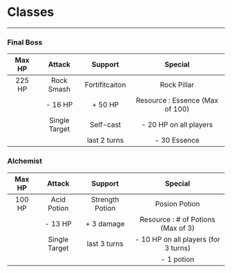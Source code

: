 # Classes 
-----
### Final Boss   

| Max HP  | Attack        | Support        | Special                          |
| :-----: | :------:      | :----------:   | :--------------------:           |   
| 225 HP  | Rock Smash    | Fortifitcaiton | Rock Pillar                      |
|         | - 16 HP       | + 50 HP        | Resource : Essence (Max of 100)  |
|         | Single Target | Self-cast      | - 20 HP on all players           |
|         |               | last 2 turns   | - 30 Essence                     |

### Alchemist   

| Max HP  | Attack        | Support         | Special                               |
| :-----: | :------:      | :----------:    | :--------------------:                |   
| 100 HP  | Acid Potion   | Strength Potion | Posion Potion                         |
|         | - 13 HP       | + 3 damage      | Resource : # of Potions (Max of 3)    |
|         | Single Target | last 3 turns    | - 10 HP on all players (for 3 turns)  |
|         |               |                 | - 1 potion                            |

